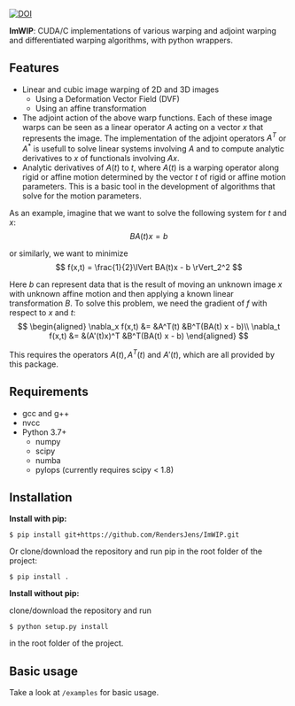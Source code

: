 [![DOI](https://zenodo.org/badge/452688446.svg)](https://zenodo.org/badge/latestdoi/452688446)


**ImWIP**: CUDA/C implementations of various warping and adjoint warping and differentiated warping algorithms, with python wrappers.

Features
------------

* Linear and cubic image warping of 2D and 3D images
  * Using a Deformation Vector Field (DVF)
  * Using an affine transformation
* The adjoint action of the above warp functions. Each of these image warps can be seen as a linear operator $A$ acting on a vector $x$ that represents the image. The implementation of the adjoint operators $A^T$ or $A^*$ is usefull to solve linear systems involving $A$ and to compute analytic derivatives to $x$ of functionals involving $Ax$.
* Analytic derivatives of $A(t)$ to $t$, where $A(t)$ is a warping operator along rigid or affine motion determined by the vector $t$ of rigid or affine motion parameters. This is a basic tool in the development of algorithms that solve for the motion parameters.

As an example, imagine that we want to solve the following system for $t$ and $x$:
$$
BA(t)x = b
$$

or similarly, we want to minimize
$$
f(x,t) = \frac{1}{2}\lVert BA(t)x - b \rVert_2^2
$$

Here $b$ can represent data that is the result of moving an unknown image $x$ with unknown affine motion and then applying a known linear transformation $B$. To solve this problem, we need the gradient of $f$ with respect to $x$ and $t$:
$$
\begin{aligned}
\nabla_x f(x,t) &= &A^T(t) &B^T(BA(t) x - b)\\
\nabla_t f(x,t) &= &(A'(t)x)^T &B^T(BA(t) x - b)
\end{aligned}
$$

This requires the operators $A(t), A^T(t)$ and $A'(t)$, which are all provided by this package.

Requirements
------------
* gcc and g++
* nvcc
* Python 3.7+
    * numpy
    * scipy
    * numba
    * pylops (currently requires scipy < 1.8)

Installation
------------
**Install with pip:**

`$ pip install git+https://github.com/RendersJens/ImWIP.git`


Or clone/download the repository and run pip in the root folder of the project:

`$ pip install .`

**Install without pip:**

clone/download the repository and run

`$ python setup.py install`

in the root folder of the project.

Basic usage
-----------
Take a look at `/examples` for basic usage.
